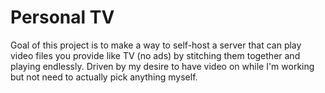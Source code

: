# Personal TV

Goal of this project is to make a way to self-host a server that can play video files you provide like TV (no ads) by stitching them together and playing endlessly. Driven by my desire to have video on while I'm working but not need to actually pick anything myself.